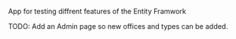 App for testing diffrent features of the Entity Framwork

TODO: Add an Admin page so new offices and types can be added.
